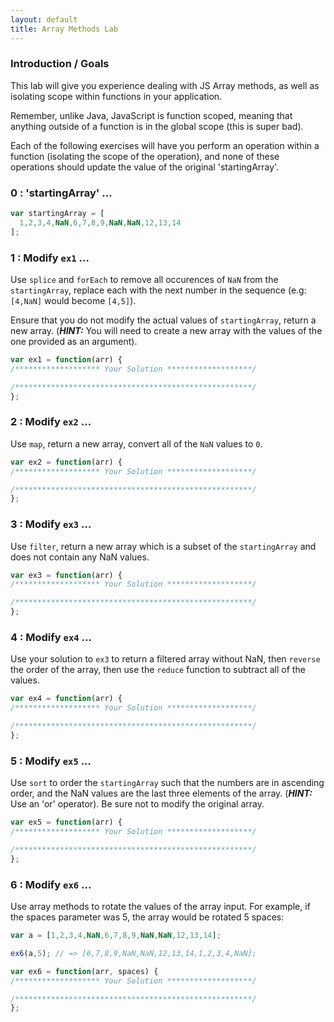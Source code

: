 ```yaml
---
layout: default
title: Array Methods Lab
---
```

### Introduction / Goals
This lab will give you experience dealing with JS Array methods,
as well as isolating scope within functions in your application.  

Remember, unlike Java, JavaScript is function scoped, meaning that
anything outside of a function is in the global scope (this is super bad).  

Each of the following exercises will have you perform an operation
within a function (isolating the scope of the operation), and none
of these operations should update the value of the original 'startingArray'.  

### 0 : 'startingArray' ...

```js
var startingArray = [
  1,2,3,4,NaN,6,7,8,9,NaN,NaN,12,13,14
];
```

### 1 : Modify `ex1` ...  

Use `splice` and `forEach` to remove all occurences of `NaN` from the `startingArray`,
replace each with the next number in the sequence (e.g: `[4,NaN]` would become
`[4,5]`).  

Ensure that you do not modify the actual values of `startingArray`, return a new
array. (***HINT:*** You will need to create a new array with the values of the
one provided as an argument).

```js
var ex1 = function(arr) {
/******************* Your Solution *******************/

/*****************************************************/
};
```

### 2 : Modify `ex2` ...  

Use `map`, return a new array, convert all of the `NaN` values to `0`.

```js
var ex2 = function(arr) {
/******************* Your Solution *******************/

/*****************************************************/
};
```

### 3 : Modify `ex3` ...  

Use `filter`, return a new array which is a subset of the `startingArray` and
does not contain any NaN values.

```js
var ex3 = function(arr) {
/******************* Your Solution *******************/

/*****************************************************/
};
```

### 4 : Modify `ex4` ...  

Use your solution to `ex3` to return a filtered array without NaN, then `reverse`
the order of the array, then use the `reduce` function to subtract all of the values.

```js
var ex4 = function(arr) {
/******************* Your Solution *******************/

/*****************************************************/
};
```

### 5 : Modify `ex5` ...  

Use `sort` to order the `startingArray` such that the numbers are in ascending
order, and the NaN values are the last three elements of the array. (***HINT:***
 Use an 'or' operator). Be sure not to modify the original array.

```js
var ex5 = function(arr) {
/******************* Your Solution *******************/

/*****************************************************/
};
```

### 6 : Modify `ex6` ...  

Use array methods to rotate the values of the array input. For example, if the
spaces parameter was 5, the array would be rotated 5 spaces:  

```js
var a = [1,2,3,4,NaN,6,7,8,9,NaN,NaN,12,13,14];

ex6(a,5); // => [6,7,8,9,NaN,NaN,12,13,14,1,2,3,4,NaN];
```

```js
var ex6 = function(arr, spaces) {
/******************* Your Solution *******************/

/*****************************************************/
};
```
